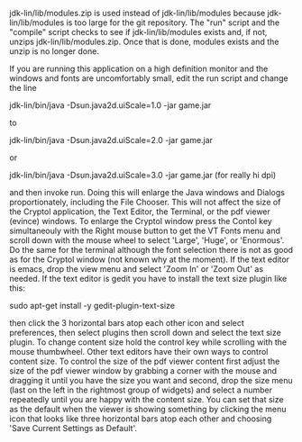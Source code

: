 jdk-lin/lib/modules.zip is used instead of jdk-lin/lib/modules because
jdk-lin/lib/modules is too large for the git repository.  The "run" script
and the "compile" script checks to see if jdk-lin/lib/modules exists and,
if not, unzips jdk-lin/lib/modules.zip.  Once that is done, modules exists
and the unzip is no longer done.

If you are running this application on a high definition monitor and the
windows and fonts are uncomfortably small, edit the run script and change
the line

   jdk-lin/bin/java -Dsun.java2d.uiScale=1.0 -jar game.jar

to

   jdk-lin/bin/java -Dsun.java2d.uiScale=2.0 -jar game.jar

or

   jdk-lin/bin/java -Dsun.java2d.uiScale=3.0 -jar game.jar (for really hi dpi)

and then invoke run.  Doing this will enlarge the Java windows and Dialogs
proportionately, including the File Chooser.  This will not affect the size
of the Cryptol application, the Text Editor, the Terminal, or the pdf viewer
(evince) windows.  To enlarge the Cryptol window press the Contol key
simultaneouly with the Right mouse button to get the VT Fonts menu and scroll
down with the mouse wheel to select 'Large', 'Huge', or 'Enormous'.  Do the
same for the terminal although the font selection there is not as good as
for the Cryptol window (not known why at the moment).  If the text editor
is emacs, drop the view menu and select 'Zoom In' or 'Zoom Out' as needed.
If the text editor is gedit you have to install the text size plugin like
this:

   sudo apt-get install -y gedit-plugin-text-size

then click the 3 horizontal bars atop each other icon and select preferences,
then select plugins then scroll down and select the text size plugin.  To
change content size hold the control key while scrolling with the mouse
thumbwheel.  Other text editors have their own ways to control content
size.  To control the size of the pdf viewer content first adjust the size
of the pdf viewer window by grabbing a corner with the mouse and dragging
it until you have the size you want and second, drop the size menu (last
on the left in the rightmost group of widgets) and select a number repeatedly
until you are happy with the content size.  You can set that size as the
default when the viewer is showing something by clicking the menu icon that
looks like three horizontal bars atop each other and choosing 'Save Current
Settings as Default'.
